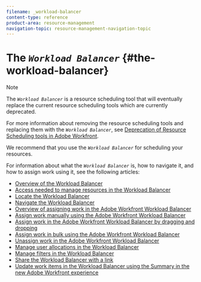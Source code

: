```yaml
---
filename: _workload-balancer
content-type: reference
product-area: resource-management
navigation-topic: resource-management-navigation-topic
---
```




# The *`Workload Balancer`*  {#the-workload-balancer}



>[!NOTE]
>
>The *`Workload Balancer`* is a resource scheduling tool that will eventually replace the current resource scheduling tools which are currently deprecated. 
>
>
>For more information about removing the resource scheduling tools and replacing them with the *`Workload Balancer`*, see [Deprecation of Resource Scheduling tools in Adobe Workfront](deprecate-resource-scheduling.md).
>
>
>We recommend that you use the *`Workload Balancer`* for scheduling your resources. 



For information about what the *`Workload Balancer`* is, how to navigate it, and how to assign work using it, see the following articles: 



* [Overview of the Workload Balancer](overview-workload-balancer.md) 
* [Access needed to manage resources in the Workload Balancer](access-needed-manage-resources-balancer.md) 
* [Locate the Workload Balancer](locate-workload-balancer.md) 
* [Navigate the Workload Balancer](navigate-the-workload-balancer.md) 
* [Overview of assigning work in the Adobe Workfront Workload Balancer](assign-work-in-workload-balancer.md) 
* [Assign work manually using the Adobe Workfront Workload Balancer](assign-work-in-workload-balancer-manually.md) 
* [Assign work in the Adobe Workfront Workload Balancer by dragging and dropping](assign-work-in-workload-balancer-by-drag-and-drop.md) 
* [Assign work in bulk using the Adobe Workfront Workload Balancer](assign-work-in-workload-balancer-in-bulk.md) 
* [Unassign work in the Adobe Workfront Workload Balancer](unassign-work-in-workload-balancer.md) 
* [Manage user allocations in the Workload Balancer](manage-user-allocations-workload-balancer.md) 
* [Manage filters in the Workload Balancer](filter-information-workload-balancer.md) 
* [Share the Workload Balancer with a link](share-link-for-workload-balancer.md) 
* [Update work items in the Workload Balancer using the Summary in the new Adobe Workfront experience](update-items-in-summary-panel-in-workload-balancer.md) 


